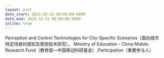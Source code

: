 ```yaml
---
layout: post
date_start: 2021-03-15 00:00:00-0000
date_end: 2023-12-31 00:00:00-0000
inline: true
---
```

Perception and Control Technologies for City-Specific Scenarios（面向城市特定场景的感知及管控技术研究）， Ministry of Education - China Mobile Research Fund（教育部—中国移动科研基金）,Participation（重要参与人）
